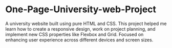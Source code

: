 # One-Page-University-web-Project
A university website built using pure HTML and CSS. This project helped me learn how to create a responsive design, work on project planning, and implement new CSS properties like Flexbox and Grid. Focused on enhancing user experience across different devices and screen sizes.

